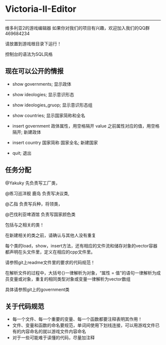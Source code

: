 # Victoria-II-Editor
----------------------
维多利亚2的游戏编辑器
如果你对我们的项目有兴趣，欢迎加入我们的QQ群469684234

请放置到游戏根目录下运行！

控制台的语法为SQL风格

## 现在可以公开的情报 ##
- show governments;  显示政体
- show ideologies; 显示意识形态
- show ideologies_gruop; 显示意识形态组
- show countries; 显示国家简称和全名

- insert government 政体属性，用空格隔开 value 之前属性对应的值，用空格隔开;  新建政体
- insert country 国家简称 国家全名; 新建国家

- quit;  退出

## 任务分配 ##
@Yakuky 先负责写工厂类，

@练习巡洋舰 鹿岛 负责写决议类,

@乙指 负责写兵种，将领类，

@巴伐利亚啤酒馆 负责写国家颜色类

包括与之相关的类！

在新建相关的类之前，请确认与其他人没有重复

每个类的load，show，insert方法，还有相应的文件流和储存对象的vector容器都声明在头文件里，定义在相应的cpp文件里。

请参照git上readme文件里的要求的代码规范！

在解析文件的过程中，大括号{}一律解析为对象，“属性 = 值”的语句一律解析为成员变量或对象，重复的相同类型对象或变量一律解析为vector数组

具体请参照git上的government类

## 关于代码规范 ##
- 每一个文件、每一个重要的变量、每一个函数都要注释表明其作用！
- 文件、变量和函数的命名要规范，单词间使用下划线连接，可以用游戏文件已有的内容命名的就以游戏文件内容命名
- 对于一些可能难于读懂的代码，尽量加注释
